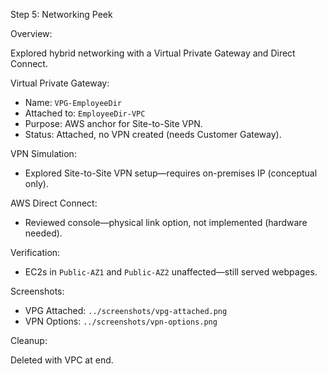Step 5: Networking Peek

Overview:

Explored hybrid networking with a Virtual Private Gateway and Direct Connect.

Virtual Private Gateway:

- Name: `VPG-EmployeeDir`
- Attached to: `EmployeeDir-VPC`
- Purpose: AWS anchor for Site-to-Site VPN.
- Status: Attached, no VPN created (needs Customer Gateway).

VPN Simulation:

- Explored Site-to-Site VPN setup—requires on-premises IP (conceptual only).

AWS Direct Connect:

- Reviewed console—physical link option, not implemented (hardware needed).

Verification:

- EC2s in `Public-AZ1` and `Public-AZ2` unaffected—still served webpages.

Screenshots:

- VPG Attached: `../screenshots/vpg-attached.png`
- VPN Options: `../screenshots/vpn-options.png`

Cleanup:

Deleted with VPC at end.